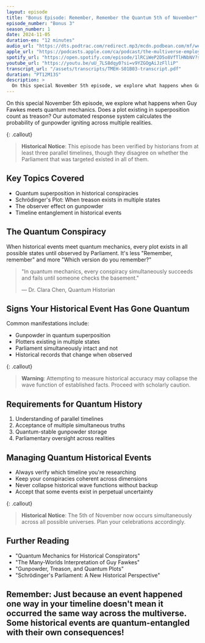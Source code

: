 ```yaml
---
layout: episode
title: "Bonus Episode: Remember, Remember the Quantum 5th of November"
episode_number: "Bonus 3"
season_number: 1
date: 2024-11-05
duration-en: "12 minutes"
audio_url: "https://dts.podtrac.com/redirect.mp3/mcdn.podbean.com/mf/web/5725nyjiuhizfp4i/Bonus_episode_-_Guy_Fawkes_and_revolutions_-_2024-11-05_1057_AMbhtel.mp3"
apple_url: "https://podcasts.apple.com/ca/podcast/the-multiverse-employee-handbook/id1764134739?i=1000675789191"
spotify_url: "https://open.spotify.com/episode/1lRCiWeP2D5o8VfTlHNbNV?si=t1D_gO3IRbO88q0m4Mq8-A"
youtube_url: "https://youtu.be/uU_7LS8dqy0?si=v9YZGOgAiJzFlliP"
transcript_url: "/assets/transcripts/TMEH-S01B03-transcript.pdf"
duration: "PT12M13S"
description: >
  On this special November 5th episode, we explore what happens when Guy Fawkes meets quantum mechanics. Does a plot existing in superposition count as treason? Our automated response system calculates the probability of gunpowder igniting across multiple realities.
---
```


On this special November 5th episode, we explore what happens when Guy Fawkes meets quantum mechanics. Does a plot existing in superposition count as treason? Our automated response system calculates the probability of gunpowder igniting across multiple realities.

{: .callout}
> **Historical Notice**: This episode has been verified by historians from at least
> three parallel timelines, though they disagree on whether the Parliament that
> was targeted existed in all of them.

## Key Topics Covered
* Quantum superposition in historical conspiracies
* Schrödinger's Plot: When treason exists in multiple states
* The observer effect on gunpowder
* Timeline entanglement in historical events

## The Quantum Conspiracy
When historical events meet quantum mechanics, every plot exists in all possible states until observed by Parliament. It's less "Remember, remember" and more "Which version do you remember?"

> "In quantum mechanics, every conspiracy simultaneously succeeds and fails
> until someone checks the basement."
>
> — Dr. Clara Chen, Quantum Historian

## Signs Your Historical Event Has Gone Quantum
Common manifestations include:
* Gunpowder in quantum superposition
* Plotters existing in multiple states
* Parliament simultaneously intact and not
* Historical records that change when observed

{: .callout}
> **Warning**: Attempting to measure historical accuracy may collapse the
> wave function of established facts. Proceed with scholarly caution.

## Requirements for Quantum History
1. Understanding of parallel timelines
2. Acceptance of multiple simultaneous truths
3. Quantum-stable gunpowder storage
4. Parliamentary oversight across realities

## Managing Quantum Historical Events
* Always verify which timeline you're researching
* Keep your conspiracies coherent across dimensions
* Never collapse historical wave functions without backup
* Accept that some events exist in perpetual uncertainty

{: .callout}
> **Historical Notice**: The 5th of November now occurs simultaneously across
> all possible universes. Plan your celebrations accordingly.

## Further Reading
* "Quantum Mechanics for Historical Conspirators"
* "The Many-Worlds Interpretation of Guy Fawkes"
* "Gunpowder, Treason, and Quantum Plots"
* "Schrödinger's Parliament: A New Historical Perspective"

Remember: Just because an event happened one way in your timeline doesn't mean
it occurred the same way across the multiverse. Some historical events are
quantum-entangled with their own consequences!
---
